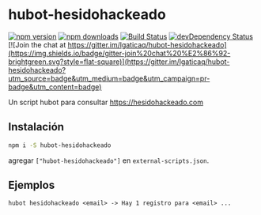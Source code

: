 # hubot-hesidohackeado

[![npm version](https://img.shields.io/npm/v/hubot-hesidohackeado.svg?style=flat-square)](https://www.npmjs.com/package/hubot-hesidohackeado)
[![npm downloads](https://img.shields.io/npm/dm/hubot-hesidohackeado.svg?style=flat-square)](https://www.npmjs.com/package/hubot-hesidohackeado)
[![Build Status](https://img.shields.io/travis/lgaticaq/hubot-hesidohackeado.svg?style=flat-square)](https://travis-ci.org/lgaticaq/hubot-hesidohackeado)
[![devDependency Status](https://img.shields.io/david/dev/lgaticaq/hubot-hesidohackeado.svg?style=flat-square)](https://david-dm.org/lgaticaq/hubot-hesidohackeado#info=devDependencies)
[![Join the chat at https://gitter.im/lgaticaq/hubot-hesidohackeado](https://img.shields.io/badge/gitter-join%20chat%20%E2%86%92-brightgreen.svg?style=flat-square)](https://gitter.im/lgaticaq/hubot-hesidohackeado?utm_source=badge&utm_medium=badge&utm_campaign=pr-badge&utm_content=badge)

Un script hubot para consultar https://hesidohackeado.com

## Instalación
```bash
npm i -S hubot-hesidohackeado
```

agregar `["hubot-hesidohackeado"]` en `external-scripts.json`.

## Ejemplos
`hubot hesidohackeado <email> -> Hay 1 registro para <email> ...`
